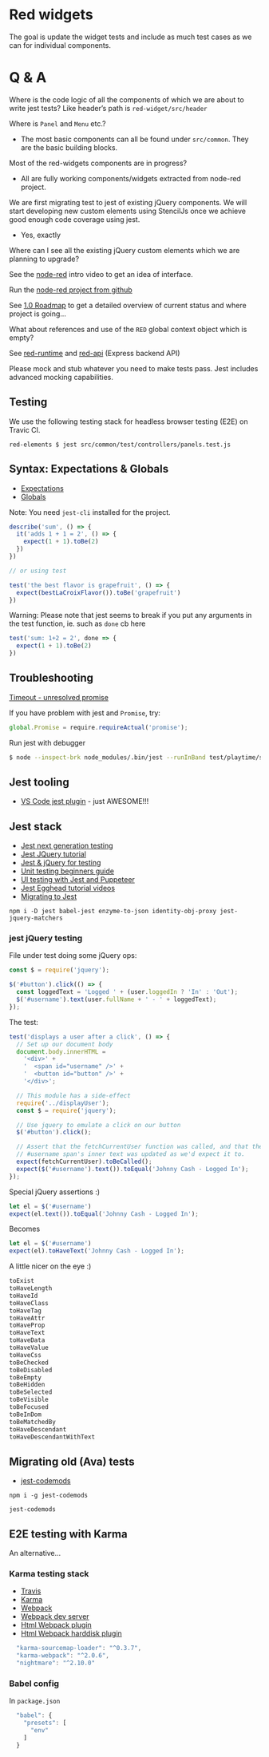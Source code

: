 # Red widgets

The goal is  update the widget tests and include as much test cases as we can for individual components.

# Q & A

Where is the code logic of all the components of which we are about to write jest tests? Like header’s path is `red-widget/src/header`

Where is `Panel` and `Menu` etc.?

- The most basic components can all be found under `src/common`. They are the basic building blocks.

Most of the red-widgets components are in progress?

- All are fully working components/widgets extracted from node-red project.

We are first migrating test to jest of existing jQuery components.
We will start developing new custom elements using StencilJs once we achieve good enough code coverage using jest.

- Yes, exactly

Where can I see all the existing jQuery custom elements which we are planning to upgrade?

See the [node-red](https://nodered.org/) intro video to get an idea of interface.

Run the [node-red project from github](https://github.com/node-red/node-red)

See [1.0 Roadmap](https://nodered.org/blog/2017/07/17/roadmap-to-1-dot-0) to get a detailed overview of current status and where project is going...

What about references and use of the `RED` global context object which is empty?

See [red-runtime](https://github.com/tecla5/red-runtime) and [red-api](https://github.com/tecla5/red-api) (Express backend API)

Please mock and stub whatever you need to make tests pass. Jest includes advanced mocking capabilities.

## Testing

We use the following testing stack for headless browser testing (E2E) on Travic CI.

`red-elements $ jest src/common/test/controllers/panels.test.js`

## Syntax: Expectations & Globals

- [Expectations](https://facebook.github.io/jest/docs/en/expect.html)
- [Globals](https://facebook.github.io/jest/docs/en/api.html)

Note: You need `jest-cli` installed for the project.

```js
describe('sum', () => {
  it('adds 1 + 1 = 2', () => {
    expect(1 + 1).toBe(2)
  })
})

// or using test

test('the best flavor is grapefruit', () => {
  expect(bestLaCroixFlavor()).toBe('grapefruit')
})
```

Warning: Please note that jest seems to break if you put any arguments in the test function, ie. such as `done` cb here

```js
test('sum: 1+2 = 2', done => {
  expect(1 + 1).toBe(2)
})
```

## Troubleshooting

[Timeout - unresolved promise](https://facebook.github.io/jest/docs/en/troubleshooting.html#unresolved-promises)

If you have problem with jest and `Promise`, try:

```js
global.Promise = require.requireActual('promise');
```

Run jest with debugger

```bash
$ node --inspect-brk node_modules/.bin/jest --runInBand test/playtime/simple.test.js
```

## Jest tooling

- [VS Code jest plugin](https://github.com/orta/vscode-jest) - just AWESOME!!!

## Jest stack

- [Jest next generation testing](https://codeburst.io/jest-the-next-generation-testing-8a6ee7c14656)
- [Jest JQuery tutorial](https://facebook.github.io/jest/docs/en/tutorial-jquery.html)
- [Jest & jQuery for testing](https://www.phpied.com/jest-jquery-testing-vanilla-app/)
- [Unit testing beginners guide](https://www.jstwister.com/post/unit-testing-beginners-guide-testing-functions/)
- [UI testing with Jest and Puppeteer](https://www.valentinog.com/blog/ui-testing-jest-puppetteer/)
- [Jest Egghead tutorial videos](https://egghead.io/playlists/testing-javascript-with-jest-a36c4074)
- [Migrating to Jest](https://blog.kentcdodds.com/migrating-to-jest-881f75366e7e)

`npm i -D jest babel-jest enzyme-to-json identity-obj-proxy jest-jquery-matchers`

### jest jQuery testing

File under test doing some jQuery ops:

```js
const $ = require('jquery');

$('#button').click(() => {
  const loggedText = 'Logged ' + (user.loggedIn ? 'In' : 'Out');
  $('#username').text(user.fullName + ' - ' + loggedText);
});
```

The test:

```js
test('displays a user after a click', () => {
  // Set up our document body
  document.body.innerHTML =
    '<div>' +
    '  <span id="username" />' +
    '  <button id="button" />' +
    '</div>';

  // This module has a side-effect
  require('../displayUser');
  const $ = require('jquery');

  // Use jquery to emulate a click on our button
  $('#button').click();

  // Assert that the fetchCurrentUser function was called, and that the
  // #username span's inner text was updated as we'd expect it to.
  expect(fetchCurrentUser).toBeCalled();
  expect($('#username').text()).toEqual('Johnny Cash - Logged In');
});
```

Special jQuery assertions :)

```js
let el = $('#username')
expect(el.text()).toEqual('Johnny Cash - Logged In');
```

Becomes

```js
let el = $('#username')
expect(el).toHaveText('Johnny Cash - Logged In');
```

A little nicer on the eye :)

```bash
toExist
toHaveLength
toHaveId
toHaveClass
toHaveTag
toHaveAttr
toHaveProp
toHaveText
toHaveData
toHaveValue
toHaveCss
toBeChecked
toBeDisabled
toBeEmpty
toBeHidden
toBeSelected
toBeVisible
toBeFocused
toBeInDom
toBeMatchedBy
toHaveDescendant
toHaveDescendantWithText
```
## Migrating old (Ava) tests

- [jest-codemods](https://github.com/skovhus/jest-codemods)

`npm i -g jest-codemods`

`jest-codemods`

## E2E testing with Karma

An alternative...

### Karma testing stack

- [Travis](https://docs.travis-ci.com/user/getting-started)
- [Karma](https://karma-runner.github.io/1.0/index.html)
- [Webpack](https://webpack.github.io)
- [Webpack dev server](https://webpack.github.io/docs/webpack-dev-server.html)
- [Html Webpack plugin](https://github.com/jantimon/html-webpack-plugin)
- [Html Webpack harddisk plugin](https://github.com/jantimon/html-webpack-harddisk-plugin)

```js
  "karma-sourcemap-loader": "^0.3.7",
  "karma-webpack": "^2.0.6",
  "nightmare": "^2.10.0"
```

### Babel config

In `package.json`

```js
  "babel": {
    "presets": [
      "env"
    ]
  }
```
